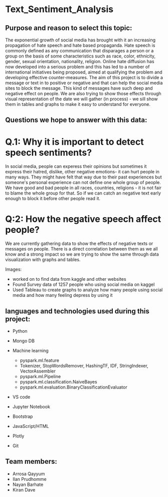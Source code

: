 # Text_Sentiment_Analysis

## Purpose and reason to select this topic:
The exponential growth of social media has brought with it an increasing propagation of hate speech and hate based propaganda. Hate speech is commonly defined as any communication that disparages a person or a group on the basis of some characteristics such as race, color, ethnicity, gender, sexual orientation, nationality, religion. Online hate diffusion has now developed into a serious problem and this has led to a number of international initiatives being proposed, aimed at qualifying the problem and developing effective counter-measures. 
  The aim of this project is to divide a message or text in to positive or negative and that can help the social media sites to block the message. This kind of messages have such deep and negative effect on people. We are also trying to show those effects through visual representation of the date we will gather (in process) - we sill show them in tables and graphs to make it easy to understand for everyone.

## Questions we hope to answer with this data:

# Q.1: Why it is important to detect speech sentiments?
In social media, people can experess their opinions but sometimes it express their hatred, dislike, other negative emotions- it can hurt people in many ways. They might have felt that way due to their past experiences but someone's personal experience can not define one whole group of people. We have good and bad people in all races, countries, religions - it is not fair to blame the whole group for that. So if we can catch an negative text early enough to block it before other people read it.

# Q:2: How the negative speech affect people?
We are currently gathering data to show the effects of negative texts or messages on people. There is a direct correlation between them as we all know and a strong impact so we are trying to show the same through data visualization with graphs and tables.

Images:
- worked on to find data from kaggle and other websites
- Found Survey data of 1257 people who using social media on kaggel
- Used Tableau to create graphs to analyze how many people using social media and how many feeling depress by using it


## languages and technologies used during this project:
* Python
* Mongo DB
* Machine learning
   - pyspark.ml.feature
   - Tokenizer, StopWordsRemover, HashingTF, IDF, StringIndexer, VectorAssembler
   - pyspark.ml.Pipeline
   - pyspark.ml.classification.NaiveBayes
   - pyspark.ml.evaluation.BinaryClassificationEvaluator

* VS code
* Jupyter Notebook
* Bootstrap
* JavaScript/HTML
* Plotly
* Git


## Team members: 
  * Arrosa Qayyum
  * Ilan Prudhomme
  * Nayan Barhate
  * Kiran Dave
